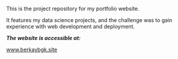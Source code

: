 This is the project repository for my portfolio website.

It features my data science projects, and the challenge was to gain experience with web development and deployment.

***The website is accessible at:***

www.berkaybgk.site 
